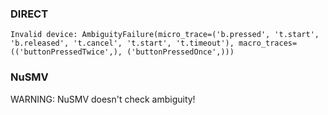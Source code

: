 ### DIRECT
```
Invalid device: AmbiguityFailure(micro_trace=('b.pressed', 't.start', 'b.released', 't.cancel', 't.start', 't.timeout'), macro_traces=(('buttonPressedTwice',), ('buttonPressedOnce',)))
```

### NuSMV

WARNING: NuSMV doesn't check ambiguity!